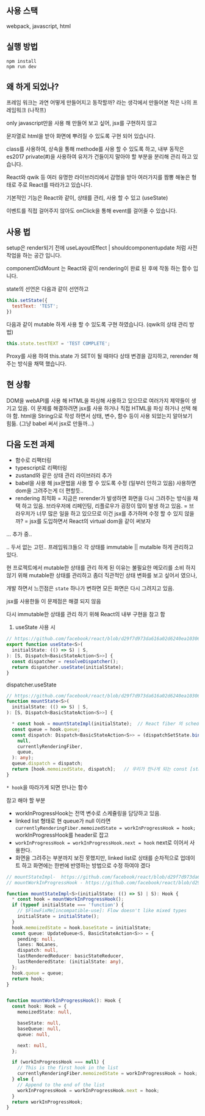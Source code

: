 ## 사용 스택
webpack, javascript, html

## 실행 방법
```
npm install
npm run dev
```

## 왜 하게 되었나?
프레임 워크는 과연 어떻게 만들어지고 동작할까? 라는 생각에서 만들어본 작은 나의 프레임워크 (나작프)

only javascript만을 사용 해 만들어 보고 싶어, jsx를 구현하지 않고

문자열로 html을 받아 화면에 뿌려질 수 있도록 구현 되어 있습니다.

class를 사용하여, 상속을 통해 methode를 사용 할 수 있도록 하고, 내부 동작은 es2017 private(#)을 사용하여 유저가 건들이지 말아야 할 부분을 분리해 관리 하고 있습니다.

React와 qwik 등 여러 유명한 라이브러리에서 감명을 받아 여러가지를 짬뽕 해놓은 형태로 주로 React를 따라가고 있습니다.

기본적인 기능은 React와 같이, 상태를 관리, 사용 할 수 있고 (useState)

이벤트를 직접 걸어주지 않아도 onClick을 통해 event를 걸어줄 수 있습니다.

## 사용 법

setup은 render되기 전에 useLayoutEffect | shouldcomponentupdate 처럼 사전 작업을 하는 공간 입니다.

componentDidMount 는 React와 같이 rendering이 완료 된 후에 작동 하는 함수 입니다. 

state의 선언은 다음과 같이 선언하고

```js
this.setState({
  testText: 'TEST';
})
```

다음과 같이 mutable 하게 사용 할 수 있도록 구현 하였습니다. (qwik의 상태 관리 방법)

```js
this.state.testTEXT = 'TEST COMPLETE';
```

Proxy를 사용 하여 this.state 가 SET이 될 때마다 상태 변경을 감지하고, rerender 해주는 방식을 채택 했습니다.

## 현 상황
DOM을 webAPI를 사용 해 HTML을 파싱해 사용하고 있으므로 여러가지 제약들이 생기고 있음.
이 문제를 해결하려면 jsx를 사용 하거나 직접 HTML을 파싱 하거나 선택 해야 함.
html을 String으로 작성 하면서 상태, 변수, 함수 등이 사용 되었는지 알아보기 힘듦. (그냥 babel 써서 jsx로 만들까...)


## 다음 도전 과제

- 함수로 리팩터링
- typescript로 리팩터링
- zustand와 같은 상태 관리 라이브러리 추가
- babel을 사용 해 jsx문법을 사용 할 수 있도록 수정 (일부러 안하고 있음) 사용하면 dom을 그려주는게 더 편할듯..
- rendering 최적화
    = 지금은 rerender가 발생하면 화면을 다시 그려주는 방식을 채택 하고 있음. 브라우저에 리페인팅, 리플로우가 굉장이 많이 발생 하고 있음.
    = 브라우저가 너무 많은 일을 하고 있으므로 이건 jsx를 추가하며 수정 할 수 있지 않을까?
    = jsx를 도입하면서 React의 virtual dom을 같이 써보자


... 추가 중..


.. 두서 없는 고민..
프레임워크들으 각 상태를 immutable || mutalble 하게 관리하고 있다.

현 프로젝트에서 mutable한 상태를 관리 하게 된 이유는 불필요한 메모리를 소비 하지 않기 위해 mutable한 상태를 관리하고 좀더 직관적인 상태 변화를 보고 싶어서 였으나,

개발 하면서 느낀점은 ```state``` 하나가 변하면 모든 화면은 다시 그려지고 있음.

jsx를 사용한들 이 문제점은 해결 되지 않음

다시 immutable한 상태를 관리 하기 위해 React의 내부 구현을 참고 함

1. useState 사용 시

```ts
// https://github.com/facebook/react/blob/d29f7d973da616a02d6240ea10306a6f33e35ca1/packages/react/src/ReactHooks.js#L23
export function useState<S>(
  initialState: (() => S) | S,
): [S, Dispatch<BasicStateAction<S>>] {
  const dispatcher = resolveDispatcher();
  return dispatcher.useState(initialState);
}
```


dispatcher.useState

```ts
// https://github.com/facebook/react/blob/d29f7d973da616a02d6240ea10306a6f33e35ca1/packages/react-reconciler/src/ReactFiberHooks.js#L1767-L1779
function mountState<S>(
  initialState: (() => S) | S,
): [S, Dispatch<BasicStateAction<S>>] {

  * const hook = mountStateImpl(initialState);  // React fiber 의 scheduling 관련 로직들이 담겨 있음
  const queue = hook.queue;
  const dispatch: Dispatch<BasicStateAction<S>> = (dispatchSetState.bind(  // 외부로 노출되는 함수로 bind로 각 함수들이 묶여 있음
    null,
    currentlyRenderingFiber,
    queue,
  ): any);
  queue.dispatch = dispatch;
  return [hook.memoizedState, dispatch];   // 우리가 만나게 되는 const [state, setState] = useState
}
```


```* hook```을 따라가게 되면 만나는 함수

참고 해야 할 부분
- workInProgressHook는 전역 변수로 스케쥴링을 담당하고 있음.
- linked list 형태로 현 queue가 null 이라면 ```currentlyRenderingFiber.memoizedState = workInProgressHook = hook;``` workInProgressHook를 header로 잡고
- ```workInProgressHook = workInProgressHook.next = hook``` next로 이어서 사용한다.
- 화면을 그려주는 부분까지 보진 못했지만, linked list로 상태를 순차적으로 업데이트 하고 화면에는 한번에 반영하는 방법으로 수정 하여야 겠다

```ts
// mountStateImpl-  https://github.com/facebook/react/blob/d29f7d973da616a02d6240ea10306a6f33e35ca1/packages/react-reconciler/src/ReactFiberHooks.js#L1749C1-L1765C2
// mountWorkInProgressHook - https://github.com/facebook/react/blob/d29f7d973da616a02d6240ea10306a6f33e35ca1/packages/react-reconciler/src/ReactFiberHooks.js#L927-L946

function mountStateImpl<S>(initialState: (() => S) | S): Hook {
  * const hook = mountWorkInProgressHook();
  if (typeof initialState === 'function') {
    // $FlowFixMe[incompatible-use]: Flow doesn't like mixed types
    initialState = initialState();
  }
  hook.memoizedState = hook.baseState = initialState;
  const queue: UpdateQueue<S, BasicStateAction<S>> = {
    pending: null,
    lanes: NoLanes,
    dispatch: null,
    lastRenderedReducer: basicStateReducer,
    lastRenderedState: (initialState: any),
  };
  hook.queue = queue;
  return hook;
}


function mountWorkInProgressHook(): Hook {
  const hook: Hook = {
    memoizedState: null,

    baseState: null,
    baseQueue: null,
    queue: null,

    next: null,
  };

  if (workInProgressHook === null) {
    // This is the first hook in the list
    currentlyRenderingFiber.memoizedState = workInProgressHook = hook;
  } else {
    // Append to the end of the list
    workInProgressHook = workInProgressHook.next = hook;
  }
  return workInProgressHook;
}

```

